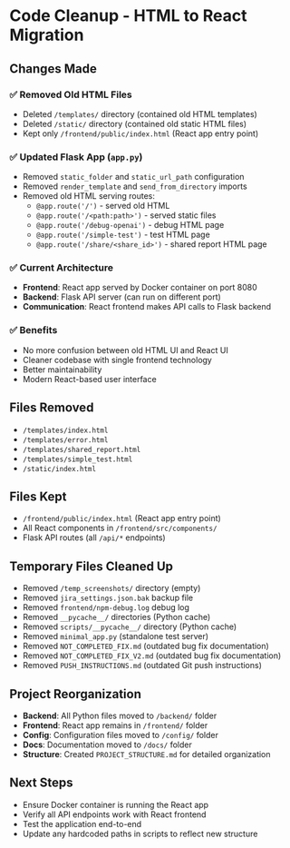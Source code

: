 # Code Cleanup - HTML to React Migration

## Changes Made

### ✅ Removed Old HTML Files
- Deleted `/templates/` directory (contained old HTML templates)
- Deleted `/static/` directory (contained old static HTML files)
- Kept only `/frontend/public/index.html` (React app entry point)

### ✅ Updated Flask App (`app.py`)
- Removed `static_folder` and `static_url_path` configuration
- Removed `render_template` and `send_from_directory` imports
- Removed old HTML serving routes:
  - `@app.route('/')` - served old HTML
  - `@app.route('/<path:path>')` - served static files
  - `@app.route('/debug-openai')` - debug HTML page
  - `@app.route('/simple-test')` - test HTML page
  - `@app.route('/share/<share_id>')` - shared report HTML page

### ✅ Current Architecture
- **Frontend**: React app served by Docker container on port 8080
- **Backend**: Flask API server (can run on different port)
- **Communication**: React frontend makes API calls to Flask backend

### ✅ Benefits
- No more confusion between old HTML UI and React UI
- Cleaner codebase with single frontend technology
- Better maintainability
- Modern React-based user interface

## Files Removed
- `/templates/index.html`
- `/templates/error.html`
- `/templates/shared_report.html`
- `/templates/simple_test.html`
- `/static/index.html`

## Files Kept
- `/frontend/public/index.html` (React app entry point)
- All React components in `/frontend/src/components/`
- Flask API routes (all `/api/*` endpoints)

## Temporary Files Cleaned Up
- Removed `/temp_screenshots/` directory (empty)
- Removed `jira_settings.json.bak` backup file
- Removed `frontend/npm-debug.log` debug log
- Removed `__pycache__/` directories (Python cache)
- Removed `scripts/__pycache__/` directory (Python cache)
- Removed `minimal_app.py` (standalone test server)
- Removed `NOT_COMPLETED_FIX.md` (outdated bug fix documentation)
- Removed `NOT_COMPLETED_FIX_V2.md` (outdated bug fix documentation)
- Removed `PUSH_INSTRUCTIONS.md` (outdated Git push instructions)

## Project Reorganization
- **Backend**: All Python files moved to `/backend/` folder
- **Frontend**: React app remains in `/frontend/` folder  
- **Config**: Configuration files moved to `/config/` folder
- **Docs**: Documentation moved to `/docs/` folder
- **Structure**: Created `PROJECT_STRUCTURE.md` for detailed organization

## Next Steps
- Ensure Docker container is running the React app
- Verify all API endpoints work with React frontend
- Test the application end-to-end
- Update any hardcoded paths in scripts to reflect new structure
